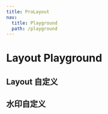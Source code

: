 ```yaml
---
title: ProLayout
nav:
  title: Playground
  path: /playground
---
```


# Layout Playground

## Layout 自定义

<code src="../../packages/layout/src/demos/dynamic-settings.tsx"  background="var(--main-bg-color)" title="属性展示"></code>

## 水印自定义

<code src="../../packages/layout/src/components/WaterMark/demos/custom.tsx" background="var(--main-bg-color)"></code>
